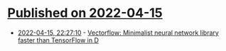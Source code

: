 # [Published on 2022-04-15](index.md)

* [2022-04-15, 22:27:10](https://news.ycombinator.com/item?id=31046675) - [Vectorflow: Minimalist neural network library faster than TensorFlow in D](https://github.com/Netflix/vectorflow)
